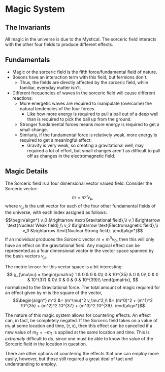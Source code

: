 # Magic System

## The Invariants

All magic in the universe is due to the Mystical.
The sorceric field interacts with the other four fields to produce different effects.

## Fundamentals

* Magic or the sorceric field is the fifth force/fundamental field of nature.
* Bosons have an interaction term with this field, but fermions don't.
  * Thus, the fields are directly affected by the sorceric field, while familiar, everyday matter isn't.
* Different frequencies of waves in the sorceric field will cause different reactions:
  * More energetic waves are required to manipulate (overcome) the natural tendencies of the four forces.
    * Like how more energy is required to pull a ball out of a deep well than is required to pick the ball up from the ground.
  * Stronger fundamental forces means more energy is required to get a small change.
  * Similarly, if the fundamental force is relatively weak, more energy is required to get a meaningful effect:
    * Gravity is very weak, so creating a gravitational well, may required a lot of effort, but small changes aren't as difficult to pull off as changes in the electromagnetic field.

## Magic Details

The Sorceric field is a four dimensional vector valued field.
Consider the Sorceric vector:
$$
	m = m^\mu v_\mu,
$$
where $v_\mu$ is the unit vector for each of the four other fundamental fields of the universe, with each index assigned as follows:
$$\begin{align*}
	v_0 &\rightarrow \text{Gravitational field},\\
	v_1 &\rightarrow \text{Nuclear Weak field},\\
	v_2 &\rightarrow \text{Electromagnetic field},\\
	v_3 &\rightarrow \text{Nuclear Strong field}.
\end{align*}$$
If an individual produces the Sorceric vector $m = m^0v_0$, then this will only have an effect on the gravitational field.
Any magical effect can be represented as a four dimensional vector in the vector space spanned by the basis vectors $v_\mu$.

The metric tensor for this vector space is a bit interesting:
$$
	g_{\mu\nu} = \begin{pmatrix}
		1 & 0 & 0 & 0\\
		0 & 10^{35} & 0 & 0\\
		0 & 0 & 10^{37} & 0\\
		0 & 0 & 0 & 10^{39}\\
	\end{pmatrix},
$$
normalized to the Gravitational force.
The total amount of magic required for an effect given by $m$ is the square of the vector,
$$\begin{align*}
	m^2 &= (m^\mu)^2 v_\mu^2,\\
	&= (m^0)^2 + (m^1)^2 10^{35} + (m^2)^2 10^{37} + (m^3)^2 10^{39}.
\end{align*}$$

The nature of this magic system allows for countering effects.
An effect can, in fact, be completely negated.
If the Sorceric field takes on a value of $m_1$ at some location and time, $(\tau, x)$, then this effect can be cancelled if a new value of $m_2 = -m_1$ is applied at the same location and time.
This is *extremely* difficult to do, since one must be able to know the value of the Sorceric field in the location in question.

There are other options of countering the effects that one can employ more easily, however, but those still required a great deal of tact and understanding to employ.
